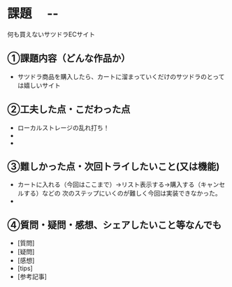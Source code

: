 # 課題　 --
何も買えないサツドラECサイト

## ①課題内容（どんな作品か）
- サツドラ商品を購入したら、カートに溜まっていくだけのサツドラのとっては嬉しいサイト

## ②工夫した点・こだわった点
- ローカルストレージの乱れ打ち！
- 
- 

## ③難しかった点・次回トライしたいこと(又は機能)
- カートに入れる（今回はここまで）→リスト表示する→購入する（キャンセルする）などの
次のステップにいくのが難しく今回は実装できなかった。
- 

## ④質問・疑問・感想、シェアしたいこと等なんでも
- [質問]
- [疑問]
- [感想]
- [tips]
- [参考記事]
